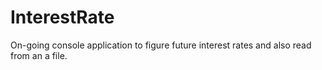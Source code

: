 # InterestRate
On-going console application to figure future interest rates and also read from an a file.

